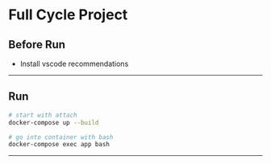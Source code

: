 # Full Cycle Project

## Before Run

- Install vscode recommendations

---

## Run

```bash
# start with attach
docker-compose up --build

# go into container with bash
docker-compose exec app bash
```

---
